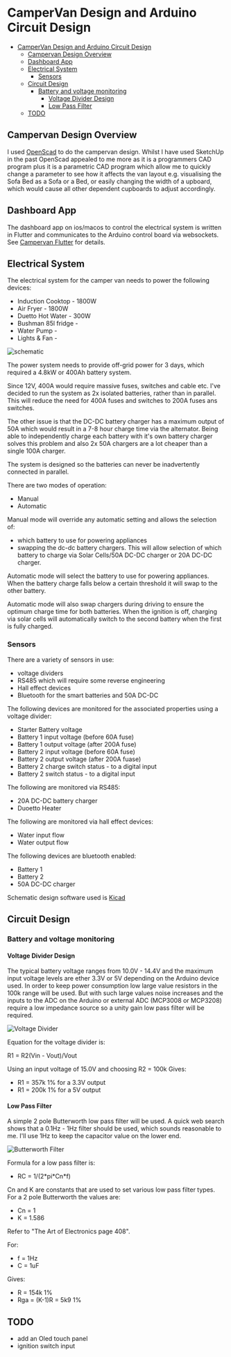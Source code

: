 # CamperVan Design and Arduino Circuit Design

<!--toc:start-->
- [CamperVan Design and Arduino Circuit Design](#campervan-design-and-arduino-circuit-design)
  - [Campervan Design Overview](#campervan-design-overview)
  - [Dashboard App](#dashboard-app)
  - [Electrical System](#electrical-system)
    - [Sensors](#sensors)
  - [Circuit Design](#circuit-design)
    - [Battery and voltage monitoring](#battery-and-voltage-monitoring)
      - [Voltage Divider Design](#voltage-divider-design)
      - [Low Pass Filter](#low-pass-filter)
  - [TODO](#todo)
<!--toc:end-->

## Campervan Design Overview
I used [OpenScad](https://openscad.org/) to do the campervan design. Whilst I have used SketchUp in the past OpenScad appealed to me more as it is a programmers CAD program plus it is a parametric CAD program which allow me to quickly change a parameter to see how it affects the van layout e.g. visualising the Sofa Bed as a Sofa or a Bed, or easily changing the width of a upboard, which would cause all other dependent cupboards to adjust accordingly.

## Dashboard App
The dashboard app on ios/macos to control the electrical system is written in Flutter and communicates to the Arduino control board via websockets. See [Campervan Flutter](https://github.com/akladnig/campervan_flutter) for details.

## Electrical System

The electrical system for the camper van needs to power the following devices:
- Induction Cooktop - 1800W
- Air Fryer - 1800W
- Duetto Hot Water - 300W
- Bushman 85l fridge -
- Water Pump -
- Lights & Fan - 

![schematic](electrical/schematic.png)

The power system needs to provide off-grid power for 3 days, which required a 4.8kW or 400Ah battery system.

Since 12V, 400A would require massive fuses, switches and cable etc. I've decided to run the system as 2x isolated batteries, rather than in parallel. This will reduce the need for 400A fuses and switches to 200A fuses ans switches.

The other issue is that the DC-DC battery charger has a maximum output of 50A which would result in a 7-8 hour charge time via the alternator. Being able to independently charge each battery with it's own battery charger solves this problem and also 2x 50A chargers are a lot cheaper than a single 100A charger.

The system is designed so the batteries can never be inadvertently connected in parallel.

There are two modes of operation:
- Manual
- Automatic

Manual mode will override any automatic setting and allows the selection of:
- which battery to use for powering appliances
- swapping the dc-dc battery chargers. This will allow selection of which battery to charge via Solar Cells/50A DC-DC charger or 20A DC-DC charger.

Automatic mode will select the battery to use for powering appliances. When the battery charge falls below a certain threshold it will swap to the other battery.

Automatic mode will also swap chargers during driving to ensure the optimum charge time for both batteries. When the ignition is off, charging via solar cells will automatically switch to the second battery when the first is fully charged.

### Sensors
There are a variety of sensors in use:
- voltage dividers
- RS485 which will require some reverse engineering
- Hall effect devices
- Bluetooth for the smart batteries and 50A DC-DC

The following devices are monitored for the associated properties using a voltage divider:
- Starter Battery voltage
- Battery 1 input voltage (before 60A fuse)
- Battery 1 output voltage (after 200A fuse)
- Battery 2 input voltage (before 60A fuse)
- Battery 2 output voltage (after 200A fuase)
- Battery 2 charge switch status - to a digital input
- Battery 2 switch status - to a digital input

The following are monitored via RS485:
- 20A DC-DC battery charger
- Duoetto Heater

The following are monitored via hall effect devices:
- Water input flow
- Water output flow

The following devices are bluetooth enabled:
- Battery 1
- Battery 2
- 50A DC-DC charger

Schematic design software used is [Kicad](https://www.kicad.org/)

## Circuit Design
### Battery and voltage monitoring
#### Voltage Divider Design
The typical battery voltage ranges from 10.0V - 14.4V and the maximum input voltage levels are ether 3.3V or 5V depending on the Arduino device used.
In order to keep power consumption low large value resistors in the 100k range will be used. But with such large values noise increases and the inputs to the ADC on the Arduino or external ADC (MCP3008 or MCP3208) require a low impedance source so a unity gain low pass filter will be required.

![Voltage Divider](electrical/divider.png)

Equation for the voltage divider is:

R1 = R2(Vin - Vout)/Vout

Using an input voltage of 15.0V and choosing R2 = 100k
Gives:

- R1 = 357k 1% for a 3.3V output
- R1 = 200k 1% for a 5V output

#### Low Pass Filter
A simple 2 pole Butterworth low pass filter will be used.
A quick web search shows that a 0.1Hz - 1Hz filter should be used, which sounds reasonable to me. I'll use 1Hz to keep the capacitor value on the lower end.

![Butterworth Filter](electrical/butterworth.png)

Formula for a low pass filter is:
- RC = 1/(2\*pi\*Cn\*f)

Cn and K are constants that are used to set various low pass filter types. For a 2 pole Butterworth the values are:
- Cn = 1
- K = 1.586

Refer to "The Art of Electronics page 408".

For:
- f = 1Hz
- C = 1uF

Gives:
- R = 154k 1%
- Rga = (K-1)R = 5k9 1% 

## TODO
 - add an Oled touch panel
 - ignition switch input



